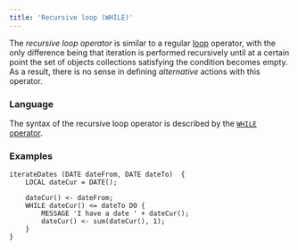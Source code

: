 ```yaml
---
title: 'Recursive loop (WHILE)'
---
```


The *recursive loop operator* is similar to a regular [loop](Loop_FOR.md) operator, with the only difference being that iteration is performed recursively until at a certain point the set of objects collections satisfying the condition becomes empty. As a result, there is no sense in defining *alternative* actions with this operator.

### Language

The syntax of the recursive loop operator is described by the [`WHILE` operator](WHILE_operator.md).

### Examples

```lsf
iterateDates (DATE dateFrom, DATE dateTo)  {
    LOCAL dateCur = DATE();

    dateCur() <- dateFrom;
    WHILE dateCur() <= dateTo DO {
        MESSAGE 'I have a date ' + dateCur();
        dateCur() <- sum(dateCur(), 1);
    }
}
```
